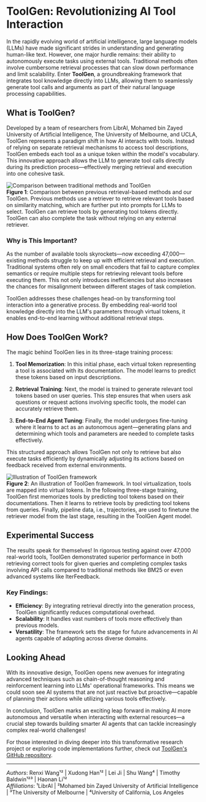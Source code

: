 # ToolGen: Revolutionizing AI Tool Interaction

In the rapidly evolving world of artificial intelligence, large language models (LLMs) have made significant strides in understanding and generating human-like text. However, one major hurdle remains: their ability to autonomously execute tasks using external tools. Traditional methods often involve cumbersome retrieval processes that can slow down performance and limit scalability. Enter **ToolGen**, a groundbreaking framework that integrates tool knowledge directly into LLMs, allowing them to seamlessly generate tool calls and arguments as part of their natural language processing capabilities.

## What is ToolGen?

Developed by a team of researchers from LibrAI, Mohamed bin Zayed University of Artificial Intelligence, The University of Melbourne, and UCLA, ToolGen represents a paradigm shift in how AI interacts with tools. Instead of relying on separate retrieval mechanisms to access tool descriptions, ToolGen embeds each tool as a unique token within the model's vocabulary. This innovative approach allows the LLM to generate tool calls directly during its prediction process—effectively merging retrieval and execution into one cohesive task.

![Comparison between traditional methods and ToolGen](https://arxiv.org/html/2410.03439v2/x1.png)  
**Figure 1**: Comparison between previous retrieval-based methods and our ToolGen. Previous methods use a retriever to retrieve relevant tools based on similarity matching, which are further put into prompts for LLMs to select. ToolGen can retrieve tools by generating tool tokens directly. ToolGen can also complete the task without relying on any external retriever.

### Why is This Important?

As the number of available tools skyrockets—now exceeding 47,000—existing methods struggle to keep up with efficient retrieval and execution. Traditional systems often rely on small encoders that fail to capture complex semantics or require multiple steps for retrieving relevant tools before executing them. This not only introduces inefficiencies but also increases the chances for misalignment between different stages of task completion.

ToolGen addresses these challenges head-on by transforming tool interaction into a generative process. By embedding real-world tool knowledge directly into the LLM's parameters through virtual tokens, it enables end-to-end learning without additional retrieval steps.

## How Does ToolGen Work?

The magic behind ToolGen lies in its three-stage training process:

1. **Tool Memorization**: In this initial phase, each virtual token representing a tool is associated with its documentation. The model learns to predict these tokens based on input descriptions.
   
2. **Retrieval Training**: Next, the model is trained to generate relevant tool tokens based on user queries. This step ensures that when users ask questions or request actions involving specific tools, the model can accurately retrieve them.

3. **End-to-End Agent Tuning**: Finally, the model undergoes fine-tuning where it learns to act as an autonomous agent—generating plans and determining which tools and parameters are needed to complete tasks effectively.

This structured approach allows ToolGen not only to retrieve but also execute tasks efficiently by dynamically adjusting its actions based on feedback received from external environments.

![Illustration of ToolGen framework](https://arxiv.org/html/2410.03439v2/x2.png)  
**Figure 2**: An illustration of ToolGen framework. In tool virtualization, tools are mapped into virtual tokens. In the following three-stage training, ToolGen first memorizes tools by predicting tool tokens based on their documentations. Then it learns to retrieve tools by predicting tool tokens from queries. Finally, pipeline data, i.e., trajectories, are used to finetune the retriever model from the last stage, resulting in the ToolGen Agent model.

## Experimental Success

The results speak for themselves! In rigorous testing against over 47,000 real-world tools, ToolGen demonstrated superior performance in both retrieving correct tools for given queries and completing complex tasks involving API calls compared to traditional methods like BM25 or even advanced systems like IterFeedback.

### Key Findings:
- **Efficiency**: By integrating retrieval directly into the generation process, ToolGen significantly reduces computational overhead.
- **Scalability**: It handles vast numbers of tools more effectively than previous models.
- **Versatility**: The framework sets the stage for future advancements in AI agents capable of adapting across diverse domains.

## Looking Ahead

With its innovative design, ToolGen opens new avenues for integrating advanced techniques such as chain-of-thought reasoning and reinforcement learning into LLMs' operational frameworks. This means we could soon see AI systems that are not just reactive but proactive—capable of planning their actions while utilizing various tools effectively.

In conclusion, ToolGen marks an exciting leap forward in making AI more autonomous and versatile when interacting with external resources—a crucial step towards building smarter AI agents that can tackle increasingly complex real-world challenges!

For those interested in diving deeper into this transformative research project or exploring code implementations further, check out [ToolGen's GitHub repository](https://github.com/Reason-Wang/ToolGen).

---

*Authors*: Renxi Wang¹² | Xudong Han¹² | Lei Ji | Shu Wang⁴ | Timothy Baldwin¹²³ | Haonan Li¹²  
*Affiliations*: ¹LibrAI | ²Mohamed bin Zayed University of Artificial Intelligence | ³The University of Melbourne | ⁴University of California, Los Angeles